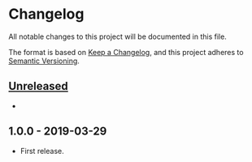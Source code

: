 # Changelog
All notable changes to this project will be documented in this file.

The format is based on [Keep a Changelog](https://keepachangelog.com/en/1.0.0/),
and this project adheres to [Semantic Versioning](https://semver.org/spec/v2.0.0.html).

## [Unreleased][unreleased]
-

## 1.0.0 - 2019-03-29
- First release.

[unreleased]: https://github.com/wp-pay-gateways/adyen/compare/1.0.0...HEAD
[1.0.1]: https://github.com/wp-pay-gateways/adyen/compare/1.0.0...1.0.1
